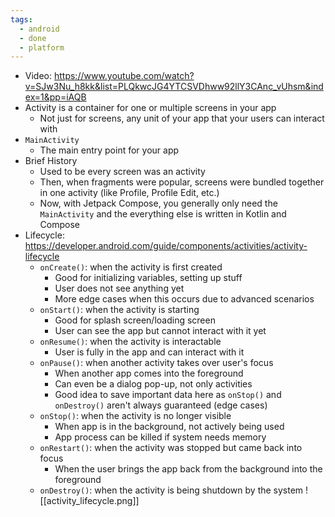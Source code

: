 ```yaml
---
tags:
  - android
  - done
  - platform
---
```

- Video: https://www.youtube.com/watch?v=SJw3Nu_h8kk&list=PLQkwcJG4YTCSVDhww92llY3CAnc_vUhsm&index=1&pp=iAQB
- Activity is a container for one or multiple screens in your app
	- Not just for screens, any unit of your app that your users can interact with
- `MainActivity`
	- The main entry point for your app
- Brief History
	- Used to be every screen was an activity
	- Then, when fragments were popular, screens were bundled together in one activity (like Profile, Profile Edit, etc.)
	- Now, with Jetpack Compose, you generally only need the `MainActivity` and the everything else is written in Kotlin and Compose
- Lifecycle: https://developer.android.com/guide/components/activities/activity-lifecycle
	- `onCreate()`: when the activity is first created
		- Good for initializing variables, setting up stuff
		- User does not see anything yet
		- More edge cases when this occurs due to advanced scenarios
	- `onStart()`: when the activity is starting
		- Good for splash screen/loading screen
		- User can see the app but cannot interact with it yet
	- `onResume()`: when the activity is interactable
		- User is fully in the app and can interact with it
	- `onPause()`: when another activity takes over user's focus
		- When another app comes into the foreground 
		- Can even be a dialog pop-up, not only activities
		- Good idea to save important data here as `onStop()` and `onDestroy()` aren't always guaranteed (edge cases)
	- `onStop()`: when the activity is no longer visible
		- When app is in the background, not actively being used
		- App process can be killed if system needs memory
	- `onRestart()`: when the activity was stopped but came back into focus
		- When the user brings the app back from the background into the foreground
	- `onDestroy()`: when the activity is being shutdown by the system
	  ![[activity_lifecycle.png]]
